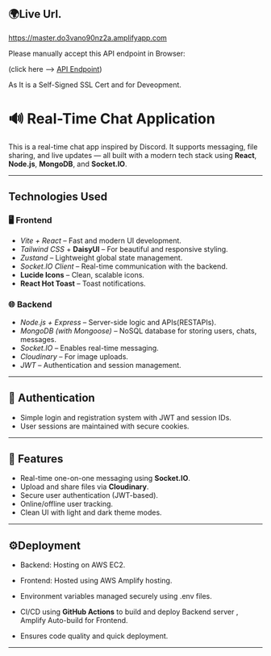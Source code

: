 ## 🌍Live Url.

https://master.do3vano90nz2a.amplifyapp.com

Please manually accept this API endpoint in Browser:

(click here --> [API Endpoint](https://34.235.233.81:5001))

As It is a Self-Signed SSL Cert and for Deveopment. 

# 🔊 Real-Time Chat Application

This is a real-time chat app inspired by Discord. It supports messaging, file sharing, and live updates — all built with a modern tech stack using **React**, **Node.js**, **MongoDB**, and **Socket.IO**.

---

## Technologies Used

### 🖥️ Frontend
- *Vite + React* – Fast and modern UI development.
- *Tailwind CSS* + **DaisyUI** – For beautiful and responsive styling.
- *Zustand* – Lightweight global state management.
- *Socket.IO Client* – Real-time communication with the backend.
- **Lucide Icons** – Clean, scalable icons.
- **React Hot Toast** – Toast notifications.

### 🌐 Backend
- *Node.js + Express* – Server-side logic and APIs(RESTAPIs).
- *MongoDB (with Mongoose)* – NoSQL database for storing users, chats, messages.
- *Socket.IO* – Enables real-time messaging.
- *Cloudinary* – For image uploads.
- *JWT* – Authentication and session management.

---

## 🔐 Authentication
- Simple login and registration system with JWT and session IDs.
- User sessions are maintained with secure cookies.

---

## 💬 Features

- Real-time one-on-one messaging using **Socket.IO**.
- Upload and share files via **Cloudinary**.
- Secure user authentication (JWT-based).
- Online/offline user tracking.
- Clean UI with light and dark theme modes.

---

##  ⚙️Deployment

- Backend: Hosting on AWS EC2.

- Frontend: Hosted using AWS Amplify hosting.

- Environment variables managed securely using .env files.

- CI/CD using **GitHub Actions** to build and deploy Backend server , Amplify Auto-build for Frontend.

- Ensures code quality and quick deployment.


---





